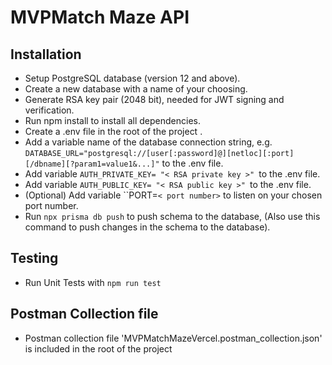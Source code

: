 # MVPMatch Maze API

## Installation

- Setup PostgreSQL database (version 12 and above).
- Create a new database with a name of your choosing.
- Generate RSA key pair (2048 bit), needed for JWT signing and verification.
- Run npm install to install all dependencies.
- Create a .env file in the root of the project .
- Add a variable name of the database connection string, e.g. `DATABASE_URL="postgresql://[user[:password]@][netloc][:port][/dbname][?param1=value1&...]"` to the .env file.
- Add variable `AUTH_PRIVATE_KEY= "< RSA private key >" `to the .env file.
- Add variable `AUTH_PUBLIC_KEY= "< RSA public key >" `to the .env file.
- (Optional) Add variable ``PORT=`< port number>` to listen on your chosen port number.
- Run `npx prisma db push` to push schema to the database, (Also use this command to push changes in the schema to the database).

## Testing

- Run Unit Tests with `npm run test`

## Postman Collection file

- Postman collection file 'MVPMatchMazeVercel.postman_collection.json' is included in the root of the project
